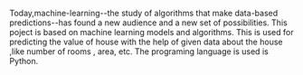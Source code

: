 Today,machine-learning--the study of algorithms that make data-based predictions--has found a new audience and a new set of possibilities.
This poject is based on machine learning models and algorithms.
This is used for predicting the value of house with the help of given data about the house ,like number of rooms , area, etc.
The programing language is used is Python.
